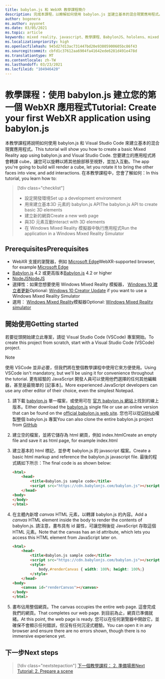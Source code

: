 ```yaml
---
title: babylon.js 和 WebXR 教學課程簡介
description: 完成本課程，以瞭解如何使用 babylon.js 並建立基本的混合現實應用程式。
author: bogenera
ms.author: ayyonet
ms.date: 03/05/2021
ms.topic: article
keywords: mixed reality、javascript、教學課程、BabylonJS、hololens、mixed reality、UWP、Windows 10、WebXR、沉浸式網路
ms.localizationpriority: high
ms.openlocfilehash: 945d27d13ac731447bd20e93805900605bc86f43
ms.sourcegitcommit: cbfd1c37612aa6904fa41642ede6281d491e478d
ms.translationtype: MT
ms.contentlocale: zh-TW
ms.lasthandoff: 03/23/2021
ms.locfileid: "104946420"
---
```

# <a name="tutorial-create-your-first-webxr-application-using-babylonjs"></a><span data-ttu-id="3ccf0-104">教學課程：使用 babylon.js 建立您的第一個 WebXR 應用程式</span><span class="sxs-lookup"><span data-stu-id="3ccf0-104">Tutorial: Create your first WebXR application using babylon.js</span></span>

<span data-ttu-id="3ccf0-105">本教學課程將說明如何使用 babylon.js 和 Visual Studio Code 來建立基本的混合現實應用程式。</span><span class="sxs-lookup"><span data-stu-id="3ccf0-105">This tutorial will show you how to create a basic Mixed Reality app using babylon.js and Visual Studio Code.</span></span> <span data-ttu-id="3ccf0-106">您要建立的應用程式將會轉譯 cube，讓您可以旋轉以將其他臉部移至視野，並加入互動。</span><span class="sxs-lookup"><span data-stu-id="3ccf0-106">The app you're going to build will render a cube, let you rotate it to bring the other faces into view, and add interactions.</span></span> <span data-ttu-id="3ccf0-107">在本教學課程中，您會了解如何：</span><span class="sxs-lookup"><span data-stu-id="3ccf0-107">In this tutorial, you learn how to:</span></span>

> [!div class="checklist"]
> * <span data-ttu-id="3ccf0-108">設定開發環境</span><span class="sxs-lookup"><span data-stu-id="3ccf0-108">Set up a development environment</span></span>
> * <span data-ttu-id="3ccf0-109">用來建立基本3D 元素的 babylon.js API</span><span class="sxs-lookup"><span data-stu-id="3ccf0-109">The babylon.js API to create basic 3D elements</span></span>  
> * <span data-ttu-id="3ccf0-110">建立新的網頁</span><span class="sxs-lookup"><span data-stu-id="3ccf0-110">Create a new web page</span></span>
> * <span data-ttu-id="3ccf0-111">與3D 元素互動</span><span class="sxs-lookup"><span data-stu-id="3ccf0-111">Interact with 3D elements</span></span>
> * <span data-ttu-id="3ccf0-112">在 Windows Mixed Reality 模擬器中執行應用程式</span><span class="sxs-lookup"><span data-stu-id="3ccf0-112">Run the application in a Windows Mixed Reality Simulator</span></span>

## <a name="prerequisites"></a><span data-ttu-id="3ccf0-113">Prerequisites</span><span class="sxs-lookup"><span data-stu-id="3ccf0-113">Prerequisites</span></span>

* <span data-ttu-id="3ccf0-114">WebXR 支援的瀏覽器，例如 [Microsoft Edge](https://docs.microsoft.com/windows/mixed-reality/whats-new/new-microsoft-edge)</span><span class="sxs-lookup"><span data-stu-id="3ccf0-114">WebXR-supported browser, for example [Microsoft Edge](https://docs.microsoft.com/windows/mixed-reality/whats-new/new-microsoft-edge)</span></span>
* <span data-ttu-id="3ccf0-115">[Babylon.js](https://doc.babylonjs.com/divingDeeper/developWithBjs/frameworkVers) 4.2 或更高版本</span><span class="sxs-lookup"><span data-stu-id="3ccf0-115">[Babylon.js](https://doc.babylonjs.com/divingDeeper/developWithBjs/frameworkVers) 4.2 or higher</span></span>
* [<span data-ttu-id="3ccf0-116">NodeJS</span><span class="sxs-lookup"><span data-stu-id="3ccf0-116">NodeJS</span></span>](https://nodejs.org/)
* <span data-ttu-id="3ccf0-117">選擇性：如果您想要使用 Windows Mixed Reality 模擬器， [Windows 10 建立者更新](https://www.microsoft.com/software-download/windows10)</span><span class="sxs-lookup"><span data-stu-id="3ccf0-117">Optional: [Windows 10 Creator Update](https://www.microsoft.com/software-download/windows10) if you want to use a Windows Mixed Reality Simulator</span></span>
* <span data-ttu-id="3ccf0-118">選用： [Windows Mixed Reality](https://docs.microsoft.com/windows/mixed-reality/develop/platform-capabilities-and-apis/using-the-windows-mixed-reality-simulator)模擬器</span><span class="sxs-lookup"><span data-stu-id="3ccf0-118">Optional: [Windows Mixed Reality simulator](https://docs.microsoft.com/windows/mixed-reality/develop/platform-capabilities-and-apis/using-the-windows-mixed-reality-simulator)</span></span>

## <a name="getting-started"></a><span data-ttu-id="3ccf0-119">開始使用</span><span class="sxs-lookup"><span data-stu-id="3ccf0-119">Getting started</span></span>

<span data-ttu-id="3ccf0-120">若要從頭開始建立此專案，請從 Visual Studio Code (VSCode) 專案開始。</span><span class="sxs-lookup"><span data-stu-id="3ccf0-120">To create this project from scratch, start with a Visual Studio Code (VSCode) project.</span></span>

> [!NOTE]
> <span data-ttu-id="3ccf0-121">使用 VSCode 並非必要，但我們將在整個教學課程中使用它來方便使用。</span><span class="sxs-lookup"><span data-stu-id="3ccf0-121">Using VSCode isn't mandatory, but we'll be using it for convenience throughout the tutorial.</span></span> <span data-ttu-id="3ccf0-122">更有經驗的 JavaScript 開發人員可以使用他們選擇的任何其他編輯器，甚至是最簡單的 [記事本]。</span><span class="sxs-lookup"><span data-stu-id="3ccf0-122">More experienced JavaScript developers can use any other editor of their choice, even the simplest Notepad.</span></span>

1. <span data-ttu-id="3ccf0-123">請下載 [babylon.js](https://doc.babylonjs.com/divingDeeper/developWithBjs/frameworkVers) 單一檔案，或使用可在 [官方 babylon.js 網站](https://doc.babylonjs.com/divingDeeper/developWithBjs/frameworkVers)上找到的線上版本。</span><span class="sxs-lookup"><span data-stu-id="3ccf0-123">Either download the [babylon.js](https://doc.babylonjs.com/divingDeeper/developWithBjs/frameworkVers) single file or use an online version that can be found on the [official babylon.js web site](https://doc.babylonjs.com/divingDeeper/developWithBjs/frameworkVers).</span></span> <span data-ttu-id="3ccf0-124">您也可以從[GitHub](https://github.com/BabylonJS/Babylon.js)複製整個 babylon.js 專案</span><span class="sxs-lookup"><span data-stu-id="3ccf0-124">You can also clone the entire babylon.js project from [GitHub](https://github.com/BabylonJS/Babylon.js)</span></span>
1. <span data-ttu-id="3ccf0-125">建立空的檔案，並將它儲存為 html 網頁，例如 index.html</span><span class="sxs-lookup"><span data-stu-id="3ccf0-125">Create an empty file and save it as html page, for example index.html</span></span>
1. <span data-ttu-id="3ccf0-126">建立基本的 html 標記，並參考 babylon.js 的 javascript 檔案。</span><span class="sxs-lookup"><span data-stu-id="3ccf0-126">Create a basic html markup and reference the babylon.js javascript file.</span></span> <span data-ttu-id="3ccf0-127">最後的程式碼如下所示：</span><span class="sxs-lookup"><span data-stu-id="3ccf0-127">The final code is as shown below:</span></span>

    ```html
    <html>
        <head>
            <title>Babylon.js sample code</title>
            <script src="https://cdn.babylonjs.com/babylon.js"></script>
        </head>
    <body>
    </body>
    </html>
    ```

1. <span data-ttu-id="3ccf0-128">在主體內新增 *canvas* HTML 元素，以轉譯 babylon.js 的內容。</span><span class="sxs-lookup"><span data-stu-id="3ccf0-128">Add a *canvas* HTML element inside the body to render the contents of babylon.js.</span></span> <span data-ttu-id="3ccf0-129">請注意，畫布具有 id 屬性，可讓您稍後從 JavaScript 存取這個 HTML 元素。</span><span class="sxs-lookup"><span data-stu-id="3ccf0-129">Note that the canvas has an id attribute, which lets you access this HTML element from JavaScript later on.</span></span>

    ```html
    <html>
        <head>
            <title>Babylon.js sample code</title>
            <script src="https://cdn.babylonjs.com/babylon.js"></script>
            <style>
                body,#renderCanvas { width: 100%; height: 100%;}
            </style>
        </head>
    <body>
        <canvas id="renderCanvas"></canvas>
    </body>
    </html>
    ```

1. <span data-ttu-id="3ccf0-130">畫布佔用整個網頁。</span><span class="sxs-lookup"><span data-stu-id="3ccf0-130">The canvas occupies the entire web page.</span></span> <span data-ttu-id="3ccf0-131">這會完成我們的網頁。</span><span class="sxs-lookup"><span data-stu-id="3ccf0-131">That completes our web page.</span></span> <span data-ttu-id="3ccf0-132">到目前為止，網頁已準備就緒。</span><span class="sxs-lookup"><span data-stu-id="3ccf0-132">At this point, the web page is ready.</span></span> <span data-ttu-id="3ccf0-133">您可以在任何瀏覽器中開啟它，並確保不會顯示任何錯誤，但沒有任何沉浸式體驗。</span><span class="sxs-lookup"><span data-stu-id="3ccf0-133">You can open it in any browser and ensure there are no errors shown, though there is no immersive experience yet.</span></span>

## <a name="next-steps"></a><span data-ttu-id="3ccf0-134">下一步</span><span class="sxs-lookup"><span data-stu-id="3ccf0-134">Next steps</span></span>

> [!div class="nextstepaction"]
> [<span data-ttu-id="3ccf0-135">下一個教學課程： 2. 準備場景</span><span class="sxs-lookup"><span data-stu-id="3ccf0-135">Next Tutorial: 2. Prepare a scene</span></span>](prepare-scene-02.md)

